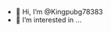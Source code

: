 - 👋 Hi, I’m @Kingpubg78383
- 👀 I’m interested in ...

<!---
Kingpubg78383/Kingpubg78383 is a ✨ special ✨ repository because its `README.md` (this file) appears on your GitHub profile.
You can click the Preview link to take a look at your changes.
--->
